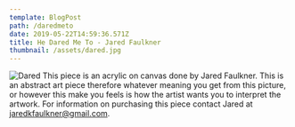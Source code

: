 ```yaml
---
template: BlogPost
path: /daredmeto
date: 2019-05-22T14:59:36.571Z
title: He Dared Me To - Jared Faulkner
thumbnail: /assets/dared.jpg
---
```


![Dared](/assets/dared.jpg)
This piece is an acrylic on canvas done by Jared Faulkner. This is an abstract art piece therefore whatever meaning you get from this picture, or however this make you feels is how the artist wants you to interpret the artwork. For information on purchasing this piece contact Jared at jaredkfaulkner@gmail.com.
